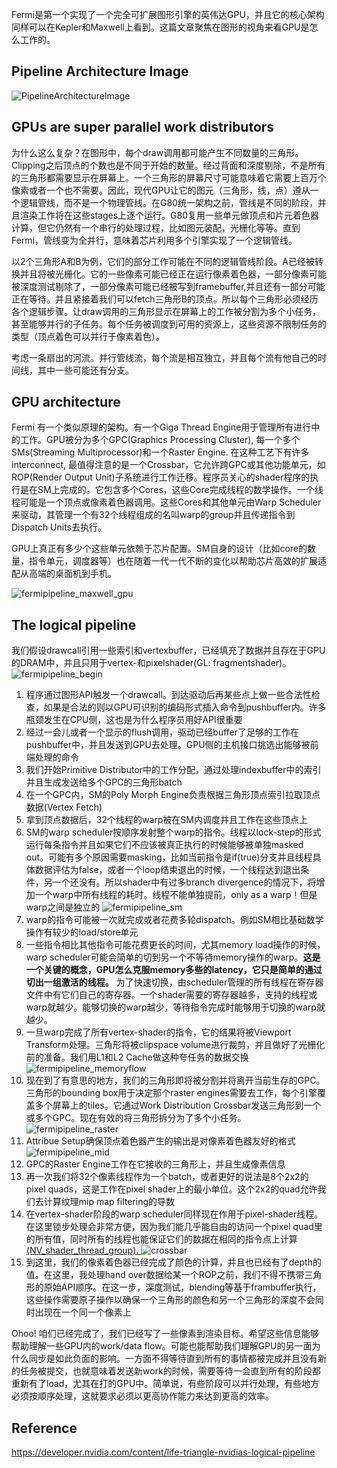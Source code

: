 Fermi是第一个实现了一个完全可扩展图形引擎的英伟达GPU，并且它的核心架构同样可以在Kepler和Maxwell上看到。这篇文章聚焦在图形的视角来看GPU是怎么工作的。

##  Pipeline Architecture Image

![PipelineArchitectureImage](https://developer.nvidia.com/sites/default/files/akamai/gameworks/images/lifeofatriangle/fermipipeline.png)
## GPUs are super parallel work distributors

为什么这么复杂？在图形中，每个draw调用都可能产生不同数量的三角形。Clipping之后顶点的个数也是不同于开始的数量。经过背面和深度剔除，不是所有的三角形都需要显示在屏幕上。一个三角形的屏幕尺寸可能意味着它需要上百万个像素或者一个也不需要。因此，现代GPU让它的图元（三角形，线，点）遵从一个逻辑管线，而不是一个物理管线。在G80统一架构之前，管线是不同的阶段，并且渲染工作将在这些stages上逐个运行。G80复用一些单元做顶点和片元着色器计算，但它仍然有一个串行的处理过程，比如图元装配，光栅化等等。直到Fermi，管线变为全并行，意味着芯片利用多个引擎实现了一个逻辑管线。



以2个三角形A和B为例，它们的部分工作可能在不同的逻辑管线阶段。A已经被转换并且将被光栅化。它的一些像素可能已经正在运行像素着色器，一部分像素可能被深度测试剔除了，一部分像素可能已经被写到framebuffer,并且还有一部分可能正在等待。并且紧接着我们可以fetch三角形B的顶点。所以每个三角形必须经历各个逻辑步骤。让draw调用的三角形显示在屏幕上的工作被分割为多个小任务，甚至能够并行的子任务。每个任务被调度到可用的资源上，这些资源不限制任务的类型（顶点着色可以并行于像素着色）。


考虑一条扇出的河流。并行管线流，每个流是相互独立，并且每个流有他自己的时间线，其中一些可能还有分支。


## GPU architecture



Fermi 有一个类似原理的架构。有一个Giga Thread Engine用于管理所有进行中的工作。GPU被分为多个GPC(Graphics Processing Cluster), 每一个多个SMs(Streaming Multiprocessor)和一个Raster Engine. 在这种工艺下有许多interconnect, 最值得注意的是一个Crossbar，它允许跨GPC或其他功能单元，如ROP(Render Output Unit)子系统进行工作迁移。程序员关心的shader程序的执行是在SM上完成的。它包含多个Cores，这些Core完成线程的数学操作。一个线程可能是一个顶点或像素着色器调用。这些Cores和其他单元由Warp Scheduler来驱动，其管理一个有32个线程组成的名叫warp的group并且传递指令到Dispatch Units去执行。


GPU上真正有多少个这些单元依赖于芯片配置。SM自身的设计（比如core的数量，指令单元，调度器等）也在随着一代一代不断的变化以帮助芯片高效的扩展适配从高端的桌面机到手机。


![fermipipeline_maxwell_gpu](https://developer.nvidia.com/sites/default/files/akamai/gameworks/images/lifeofatriangle/fermipipeline_maxwell_gpu.png)

## The logical pipeline

我们假设drawcall引用一些索引和vertexbuffer，已经填充了数据并且存在于GPU的DRAM中，并且只用于vertex-和pixelshader(GL: fragmentshader)。
![fermipipeline_begin](https://developer.nvidia.com/sites/default/files/akamai/gameworks/images/lifeofatriangle/fermipipeline_begin.png)

1. 程序通过图形API触发一个drawcall。到达驱动后再某些点上做一些合法性检查，如果是合法的则以GPU可识别的编码形式插入命令到pushbuffer内。许多瓶颈发生在CPU侧，这也是为什么程序员用好API很重要
2. 经过一会儿或者一个显示的flush调用，驱动已经buffer了足够的工作在pushbuffer中，并且发送到GPU去处理。GPU侧的主机接口挑选出能够被前端处理的命令
3. 我们开始Primitive Distributor中的工作分配，通过处理indexbuffer中的索引并且生成发送给多个GPC的三角形batch
4. 在一个GPC内，SM的Poly Morph Engine负责根据三角形顶点索引拉取顶点数据(Vertex Fetch)
5. 拿到顶点数据后，32个线程的warp被在SM内调度并且工作在这些顶点上
6. SM的warp scheduler按顺序发射整个warp的指令。线程以lock-step的形式运行每条指令并且如果它们不应该被真正执行的时候能够被单独masked out。可能有多个原因需要masking，比如当前指令是if(true)分支并且线程具体数据评估为false，或者一个loop结束退出的时候，一个线程达到退出条件，另一个还没有。所以shader中有过多branch divergence的情况下，将增加一个warp中所有线程的耗时。线程不能单独提前，only as a warp！但是warp之间是独立的
![fermipipeline_sm](https://developer.nvidia.com/sites/default/files/akamai/gameworks/images/lifeofatriangle/fermipipeline_sm.png)
7. warp的指令可能被一次就完成或者花费多轮dispatch。例如SM相比基础数学操作有较少的load/store单元
8. 一些指令相比其他指令可能花费更长的时间，尤其memory load操作的时候，warp scheduler可能会简单的切到另一个不等待memory操作的warp。**这是一个关键的概念，GPU怎么克服memory多些的latency，它只是简单的通过切出一组激活的线程。** 为了快速切换，由scheduler管理的所有线程在寄存器文件中有它们自己的寄存器。一个shader需要的寄存器越多，支持的线程或warp就越少。能够切换的warp越少，等待指令完成时能够用于切换的warp就越少。
9. 一旦warp完成了所有vertex-shader的指令，它的结果将被Viewport Transform处理。三角形将被clipspace volume进行裁剪，并且做好了光栅化前的准备。我们用L1和L2 Cache做这种夸任务的数据交换
![fermipipeline_memoryflow](https://developer.nvidia.com/sites/default/files/akamai/gameworks/images/lifeofatriangle/fermipipeline_memoryflow.png)
10. 现在到了有意思的地方，我们的三角形即将被分割并将离开当前生存的GPC。三角形的bounding box用于决定那个raster engines需要去工作，每个引擎覆盖多个屏幕上的tiles。它通过Work Distribution Crossbar发送三角形到一个或多个GPC。现在有效的将三角形拆分为了多个小任务。
![fermipipeline_raster](https://developer.nvidia.com/sites/default/files/akamai/gameworks/images/lifeofatriangle/fermipipeline_raster.png)
11. Attribue Setup确保顶点着色器产生的输出是对像素着色器友好的格式
![fermipipeline_mid](https://developer.nvidia.com/sites/default/files/akamai/gameworks/images/lifeofatriangle/fermipipeline_mid.png)
12. GPC的Raster Engine工作在它接收的三角形上，并且生成像素信息
13. 再一次我们将32个像素线程作为一个batch，或者更好的说法是8个2x2的pixel quads，这是工作在pixel shader上的最小单位。这个2x2的quad允许我们去计算纹理mip map filtering的导数
14. 在vertex-shader阶段的warp scheduler同样现在作用于pixel-shader线程。在这里锁步处理会非常方便，因为我们能几乎能自由的访问一个pixel quad里的所有值，同时所有的线程也能保证它们的数据在相同的指令点上计算[(NV_shader_thread_group).
](https://registry.khronos.org/OpenGL/extensions/NV/NV_shader_thread_group.txt)
![crossbar](https://developer.nvidia.com/sites/default/files/akamai/gameworks/images/lifeofatriangle/fermipipeline_end.png)
15. 到这里，我们的像素着色器已经完成了颜色的计算，并且也已经有了depth的值。在这里，我处理hand over数据给某一个ROP之前，我们不得不携带三角形的原始API顺序。在这一步，深度测试，blending等基于frambuffer执行，这些操作需要原子操作以确保一个三角形的颜色和另一个三角形的深度不会同时出现在一个同一个像素上

Ohoo! 咱们已经完成了，我们已经写了一些像素到渲染目标。希望这些信息能够帮助理解一些GPU内的work/data flow。可能也能帮助我们理解GPU的另一面为什么同步是如此负面的影响。一方面不得等待直到所有的事情都被完成并且没有新的任务被提交，也就意味着发送新work的时候，需要等待一会直到所有的阶段都重新有了load，尤其在打的GPU中。简单说，有些阶段可以并行处理，有些地方必须按顺序处理，这就要求必须以更高协作能力来达到更高的效率。

## Reference

<https://developer.nvidia.com/content/life-triangle-nvidias-logical-pipeline>


